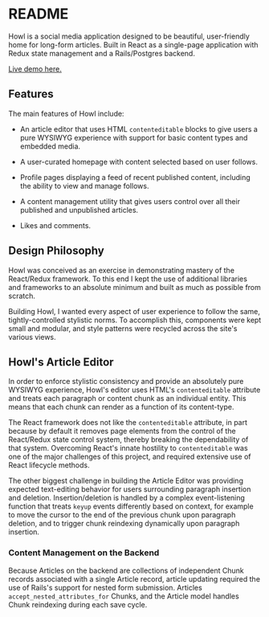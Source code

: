 

# README

Howl is a social media application designed to be beautiful, user-friendly home
for long-form articles. Built in React as a single-page application with
Redux state management and a Rails/Postgres backend.

[Live demo here.](http://howlapp.herokuapp.com)

## Features

The main features of Howl include:

- An article editor
that uses HTML `contenteditable` blocks to give users a pure WYSIWYG experience with support for basic content types and embedded media.

- A user-curated homepage with content selected based on user follows.

- Profile pages displaying a feed of recent published content, including the ability to view and manage follows.

- A content management utility that gives users control over all their
published and unpublished articles.

- Likes and comments.

## Design Philosophy

Howl was conceived as an exercise in demonstrating mastery of the React/Redux framework. To this end I kept the use of additional libraries and frameworks to an absolute minimum and built as much as possible from scratch.

Building Howl, I wanted every aspect of user experience to follow the same, tightly-controlled stylistic norms. To accomplish this, components were kept small and modular, and style patterns were recycled across the site's various views.

## Howl's Article Editor

In order to enforce stylistic consistency and provide an absolutely pure WYSIWYG
experience, Howl's editor uses HTML's `contenteditable` attribute and treats each paragraph or content chunk as an individual entity. This means that each chunk can render as a function of its content-type.

The React framework does not like the `contenteditable` attribute, in part because by default it removes page elements from the control of the React/Redux state control system, thereby breaking the dependability of that system. Overcoming React's innate hostility to `contenteditable` was one of the major challenges of this project, and required extensive use of React lifecycle methods.

The other biggest challenge in building the Article Editor was providing expected text-editing behavior for users surrounding paragraph insertion and deletion. Insertion/deletion is handled by a complex event-listening function that treats `keyup` events differently based on context, for example to move the cursor to the end of the previous chunk upon paragraph deletion, and to trigger chunk reindexing dynamically upon paragraph insertion.

### Content Management on the Backend

Because Articles on the backend are collections of independent Chunk records associated with a single Article record, article updating required the use of Rails's support for nested form submission.  Articles `accept_nested_attributes_for` Chunks, and the Article model handles Chunk reindexing during each save cycle.
